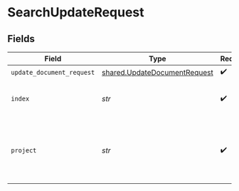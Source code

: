 # SearchUpdateRequest


## Fields

| Field                                                                        | Type                                                                         | Required                                                                     | Description                                                                  |
| ---------------------------------------------------------------------------- | ---------------------------------------------------------------------------- | ---------------------------------------------------------------------------- | ---------------------------------------------------------------------------- |
| `update_document_request`                                                    | [shared.UpdateDocumentRequest](../../models/shared/updatedocumentrequest.md) | :heavy_check_mark:                                                           | N/A                                                                          |
| `index`                                                                      | *str*                                                                        | :heavy_check_mark:                                                           | Index name where to create documents.                                        |
| `project`                                                                    | *str*                                                                        | :heavy_check_mark:                                                           | Project name whose db is under target to insert documents.                   |